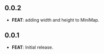 ## 0.0.2

 - **FEAT**: adding width and height to MiniMap.

## 0.0.1

 - **FEAT**: Initial release.

